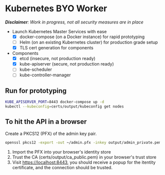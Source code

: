 # Kubernetes BYO Worker

_**Disclaimer**: Work in progress, not all security measures are in place_

- Launch Kubernetes Master Services with ease
  - [x] docker-compose (on a Docker instance) for rapid prototyping
  - [ ] Helm (on an existing Kubernetes cluster) for production grade setup
  - [x] TLS cert generation for components
- Components
  - [x] etcd (insecure, not production ready)
  - [x] kube-apiserver (secure, not production ready)
  - [ ] kube-scheduler
  - [ ] kube-controller-manager

## Run for prototyping

```sh
KUBE_APISERVER_PORT=8443 docker-compose up -d
kubectl --kubeconfig=certs/output/kubeconfig get nodes
```

## To hit the API in a browser

Create a PKCS12 (PFX) of the admin key pair.

```sh
openssl pkcs12 -export -out ~/admin.pfx -inkey output/admin_private.pem -in output/admin_public.pem
```

1. Import the PFX into your browser's identity store
2. Trust the CA (certs/output/ca_public.pem) in your browser's trust store
3. Visit <https://localhost:8443>, you should receive a popup for the itentity certificate, and the connection should be trusted.
